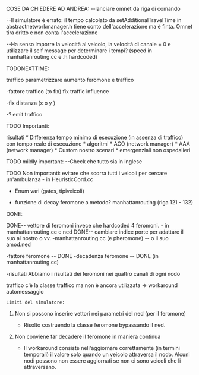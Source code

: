 COSE DA CHIEDERE AD ANDREA:
--lanciare omnet da riga di comando

--Il simulatore è errato: il tempo calcolato da setAdditionalTravelTime in abstractnetworkmanager.h tiene conto dell'accelerazione ma è finta. Omnet tira dritto e non conta l'accelerazione

--Ha senso imporre la velocità al veicolo, la velocità di canale = 0 e utilizzare il self message per determinare i tempi?
	(speed in manhattanrouting.cc e .h hardcoded)



TODONEXTTIME:

traffico 
parametrizzare aumento feromone e traffico

-fattore traffico (to fix)
	fix traffic influence

-fix distanza (x o y )

-? emit traffico

TODO Importanti:

risultati
	* Differenza tempo minimo di esecuzione (in assenza di traffico) con tempo reale di esecuzione
	* 
algoritmi
	* ACO (network manager)
	* AAA (network manager)
	* Custom nostro
scenari
	* emergenziali non ospedalieri




TODO mildly important:
--Check che tutto sia in inglese



TODO Non importanti:
evitare che scorra tutti i veicoli per cercare un'ambulanza  - in HeuristicCord.cc

* Enum vari (gates, tipiveicoli)

* funzione di decay feromone a metodo? manhattanrouting (riga 121 - 132)

DONE:

DONE-- vettore di feromoni invece che hardcoded 4 feromoni. - in manhattanrouting.cc e ned
DONE-- cambiare indice porte per adattare il suo al nostro o vv.  -manhattanrouting.cc (e pheromone) -- o il suo amod.ned

-fattore feromone -- DONE
-decadenza feromone -- DONE (in manhattanrouting.cc)

-risultati
	Abbiamo i risultati dei feromoni nei quattro canali di ogni nodo
	
traffico
	c'è la classe traffico ma non è ancora utilizzata
	-> workaround automessaggio





	Limiti del simulatore:

1. Non si possono inserire vettori nei parametri del ned (per il feromone)
	* Risolto costruendo la classe feromone bypassando il ned.

2. Non conviene far decadere il feromone in maniera continua
	* Il workaround consiste nell'aggiornare correttamente (in termini temporali) il valore solo quando un veicolo attraversa il nodo. Alcuni nodi possono non essere aggiornati se non ci sono veicoli che li attraversano.